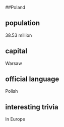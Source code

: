 ##Poland
## population
38.53 million


## capital
Warsaw
 
## official language
Polish

## interesting trivia
In Europe


